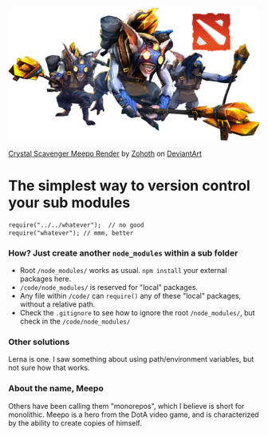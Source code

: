 ![DotA - Meepo](/meepo.png?raw=true "DotA - Meepo")

<a href="http://zohoth.deviantart.com/art/Crystal-Scavenger-Meepo-Render-560975279">Crystal Scavenger Meepo Render</a> by <span class="username-with-symbol u"><a class="u regular username" href="http://zohoth.deviantart.com/">Zohoth</a><span class="user-symbol regular" data-quicktip-text="" data-show-tooltip="" data-gruser-type="regular"></span></span> on <a href="http://www.deviantart.com">DeviantArt</a>

# The simplest way to version control your sub modules

```
require("../../whatever");  // no good
require("whatever"); // mmm, better
```

### How?  Just create another `node_modules` within a sub folder

- Root `/node_modules/` works as usual.  `npm install` your external packages here.
- `/code/node_modules/` is reserved for "local" packages.
- Any file within `/code/` can `require()` any of these "local" packages, without a relative path.
- Check the `.gitignore` to see how to ignore the root `/node_modules/`, but check in the `/code/node_modules/`

### Other solutions

Lerna is one.  I saw something about using path/environment variables, but not sure how that works.


### About the name, Meepo

Others have been calling them "monorepos", which I believe is short for monolithic.  Meepo is a hero from the DotA video game, and is characterized by the ability to create copies of himself.

